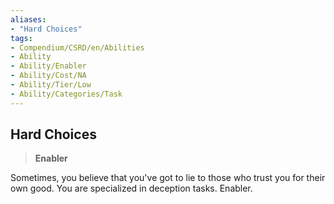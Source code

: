 ```yaml
---
aliases:
- "Hard Choices"
tags:
- Compendium/CSRD/en/Abilities
- Ability
- Ability/Enabler
- Ability/Cost/NA
- Ability/Tier/Low
- Ability/Categories/Task
---
```


  
## Hard Choices  
>**Enabler**
  
Sometimes, you believe that you've got to lie to those who trust you for their own good. You are specialized in deception tasks. Enabler.